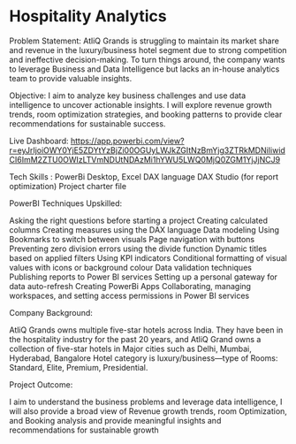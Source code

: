 # Hospitality Analytics

Problem Statement:
AtliQ Grands is struggling to maintain its market share and revenue in the luxury/business hotel segment due to strong competition and ineffective decision-making. To turn things around, the company wants to leverage Business and Data Intelligence but lacks an in-house analytics team to provide valuable insights.

Objective:
I aim to analyze key business challenges and use data intelligence to uncover actionable insights. I will explore revenue growth trends, room optimization strategies, and booking patterns to provide clear recommendations for sustainable success.

Live Dashboard: https://app.powerbi.com/view?r=eyJrIjoiOWY0YjE5ZDYtYzBjZi00OGUyLWJkZGItNzBmYjg3ZTRkMDNiIiwidCI6ImM2ZTU0OWIzLTVmNDUtNDAzMi1hYWU5LWQ0MjQ0ZGM1YjJjNCJ9

Tech Skills :
PowerBi Desktop,
Excel
DAX language
DAX Studio (for report optimization)
Project charter file

PowerBI Techniques Upskilled:

Asking the right questions before starting a project
Creating calculated columns
Creating measures using the DAX language
Data modeling
Using Bookmarks to switch between visuals
Page navigation with buttons
Preventing zero division errors using the divide function
Dynamic titles based on applied filters
Using KPI indicators
Conditional formatting of visual values with icons or background colour
Data validation techniques
Publishing reports to Power BI services
Setting up a personal gateway for data auto-refresh
Creating PowerBi Apps
Collaborating, managing workspaces, and setting access permissions in Power BI services

Company Background:

AtliQ Grands owns multiple five-star hotels across India. They have been in the hospitality industry for the past 20 years, and AtliQ Grand owns a collection of five-star hotels in Major cities such as Delhi, Mumbai, Hyderabad, Bangalore
Hotel category is luxury/business—type of Rooms: Standard, Elite, Premium, Presidential.

Project Outcome:

I aim to understand the business problems and leverage data intelligence, I will also provide a broad view of Revenue growth trends, room Optimization, and Booking analysis and provide meaningful insights and recommendations for sustainable growth

